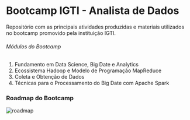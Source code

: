 # Bootcamp IGTI - Analista de Dados
Repositório com as principais atividades produzidas e materiais utilizados no bootcamp promovido pela instituição IGTI.

###### Módulos do Bootcamp
1. Fundamento em Data Science, Big Date e Analytics
2. Ecossistema Hadoop e Modelo de Programação MapReduce
3. Coleta e Obtenção de Dados
4. Técnicas para o Processamento do Big Date com Apache Spark

### Roadmap do Bootcamp
![roadmap](https://i.imgur.com/lkTZKVv.png "roadmap")
